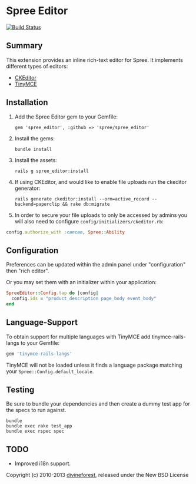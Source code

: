 # Spree Editor

[![Build Status](https://travis-ci.org/spree/spree_editor.png?branch=master)](https://travis-ci.org/spree/spree_editor)

## Summary

This extension provides an inline rich-text editor for Spree. It implements different types of editors:

- [CKEditor](http://ckeditor.com/)
- [TinyMCE](http://www.tinymce.com/)

## Installation

1. Add the Spree Editor gem to your Gemfile:

    `gem 'spree_editor', :github => 'spree/spree_editor'`

2. Install the gems:

    `bundle install`

3. Install the assets:

    `rails g spree_editor:install`

4. If using CKEditor, and would like to enable file uploads run the ckeditor generator:

    `rails generate ckeditor:install --orm=active_record --backend=paperclip && rake db:migrate`

5. In order to secure your file uploads to only be accessed by admins you will also need to configure `config/initializers/ckeditor.rb`:

```ruby
config.authorize_with :cancan, Spree::Ability
```

## Configuration

Preferences can be updated within the admin panel under "configuration" then "rich editor".

Or you may set them with an initializer within your application:

```ruby
SpreeEditor::Config.tap do |config|
  config.ids = "product_description page_body event_body"
end
```

## Language-Support

To obtain support for multiple languages with TinyMCE add tinymce-rails-langs to your Gemfile:

```ruby
gem 'tinymce-rails-langs'
```

TinyMCE will not be loaded unless it finds a language package matching your `Spree::Config.default_locale`.

## Testing

Be sure to bundle your dependencies and then create a dummy test app for the specs to run against.

```
bundle
bundle exec rake test_app
bundle exec rspec spec
```

## TODO

* Improved i18n support.

Copyright (c) 2010-2013 [divineforest](https://github.com/divineforest), released under the New BSD License
